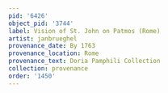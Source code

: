 ```yaml
---
pid: '6426'
object_pid: '3744'
label: Vision of St. John on Patmos (Rome)
artist: janbrueghel
provenance_date: By 1763
provenance_location: Rome
provenance_text: Doria Pamphili Collection
collection: provenance
order: '1450'
---
```

